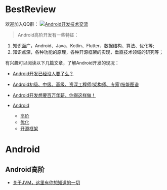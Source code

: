 # BestReview

欢迎加入QQ群：
<a target="_blank" href="//shang.qq.com/wpa/qunwpa?idkey=5867e988b85eecbb8c50bedab9810624fc017ce71098ae9394e7c935a4125281"><img border="0" src="http://pub.idqqimg.com/wpa/images/group.png" alt="Android开发技术交流" title="Android开发技术交流"></a>

> Android高阶开发有一些特征：  
1. 知识面广，Android、Java、Kotlin、Flutter、数据结构、算法、优化等;
2. 知识点深，各种功能的原理，各种开源框架的实现，垂直技术领域的研究等；

有兴趣可以阅读以下几篇文章，了解Android开发的现况：
- [Android开发已经没人要了么？](https://blog.csdn.net/ddnosh/article/details/105193667)  
- [Android初级、中级、高级、资深工程师(架构师、专家)技能图谱](https://blog.csdn.net/ddnosh/article/details/108172983)  
- [Android开发想要百万年薪，你得这样做！](https://blog.csdn.net/ddnosh/article/details/105193480)  

- [Android](#Android)
  - [高阶](#Android高阶)
  - [优化](#Android优化)
  - [开源框架](#Android开源框架)
  
# Android
## Android高阶
- [关于JVM，这里有你想知道的一切](https://blog.csdn.net/ddnosh/article/details/108256587)  

